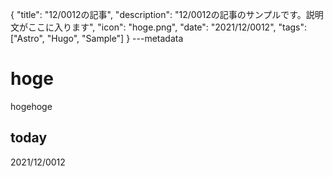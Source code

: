 {
  "title": "12/0012の記事",
  "description": "12/0012の記事のサンプルです。説明文がここに入ります",
  "icon": "hoge.png",
  "date": "2021/12/0012",
  "tags": ["Astro", "Hugo", "Sample"]
}
---metadata

# hoge
hogehoge

## today
2021/12/0012